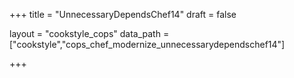 +++
title = "UnnecessaryDependsChef14"
draft = false

layout = "cookstyle_cops"
data_path = ["cookstyle","cops_chef_modernize_unnecessarydependschef14"]

+++

<!-- The content of this page is automatically generated from the
cops_chef_modernize_unnecessarydependschef14.yml file in github.com/chef/cookstyle/blob/master/docs-chef-io/data/cookstyle/. -->

